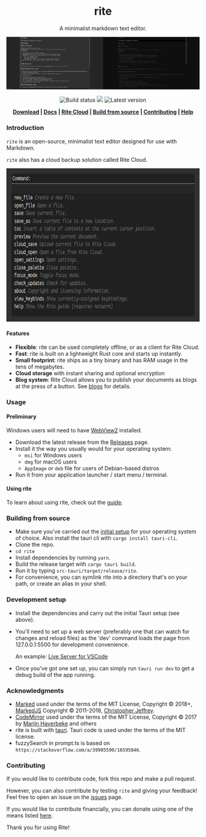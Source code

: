 <h1 align=center>rite</h1>

<p align=center>A minimalist markdown text editor.</p>

![Rite showing this readme in both normal and focus mode](https://github.com/xyzshantaram/rite/blob/main/res/banner.png?raw=true)

<div align=center>

<img src="https://github.com/xyzshantaram/rite/actions/workflows/release.yml/badge.svg" alt="Build status">
<a href="https://riteapp.co.in/help"><img src="https://img.shields.io/badge/docs-latest-blue"></a> <img src="https://img.shields.io/github/v/release/xyzshantaram/rite?display_name=tag&label=version" alt="Latest version">

**[Download](https://github.com/xyzshantaram/rite/releases) |
[Docs](https://riteapp.co.in/help) | [Rite Cloud](https://riteapp.co.in) |
[Build from source](#building-from-source) | [Contributing](#contributing) |
[Help](https://github.com/xyzshantaram/rite/issues)**

</div>

### Introduction

`rite` is an open-source, minimalist text editor designed for use with Markdown.

`rite` also has a cloud backup solution called Rite Cloud.

<div align=center><img width=720 height=400 src="https://github.com/xyzshantaram/rite/blob/main/res/command-palette.png?raw=true"></div>

#### Features

- **Flexible**: rite can be used completely offline, or as a client for Rite
  Cloud.
- **Fast**: rite is built on a lightweight Rust core and starts up instantly.
- **Small footprint**: rite ships as a tiny binary and has RAM usage in the tens
  of megabytes.
- **Cloud storage** with instant sharing and optional encryption
- **Blog system**: Rite Cloud allows you to publish your documents as blogs at
  the press of a button. See [blogs](https://riteapp.co.in/blog/) for details.

### Usage

#### Preliminary

Windows users will need to have
[WebView2](https://developer.microsoft.com/en-us/microsoft-edge/webview2/)
installed.

- Download the latest release from the
  [Releases](https://github.com/xyzshantaram/rite/releases) page.
- Install it the way you usually would for your operating system:
  - `msi` for Windows users
  - `dmg` for macOS users
  - `AppImage` or `deb` file for users of Debian-based distros
- Run it from your application launcher / start menu / terminal.

#### Using rite

To learn about using rite, check out the [guide](https://riteapp.co.in/help/).

### Building from source

- Make sure you've carried out the
  [initial setup](https://tauri.app/v1/guides/getting-started/prerequisites) for
  your operating system of choice. Also install the tauri cli with
  `cargo install tauri-cli`.
- Clone the repo.
- `cd rite`
- Install dependencies by running `yarn`.
- Build the release target with `cargo tauri build`.
- Run it by typing `src-tauri/target/release/rite`.
- For convenience, you can symlink rite into a directory that's on your path, or
  create an alias in your shell.

### Development setup

- Install the dependencies and carry out the initial Tauri setup (see above).
- You'll need to set up a web server (preferably one that can watch for changes
  and reload files) as the 'dev' command loads the page from 127.0.0.1:5500 for
  development convenience.

  An example:
  [Live Server for VSCode](https://marketplace.visualstudio.com/items?itemName=ritwickdey.LiveServer)
- Once you've got one set up, you can simply run `tauri run dev` to get a debug
  build of the app running.

### Acknowledgments

- [Marked](https://marked.js.org/) used under the terms of the MIT License,
  Copyright © 2018+, [MarkedJS](https://github.com/markedjs/) Copyright ©
  2011-2018, [Christopher Jeffrey](https://github.com/chjj/).
- [CodeMirror](https://codemirror.net) used under the terms of the MIT License,
  Copyright © 2017 by [Marijn Haverbeke](mailto:marijnh@gmail.com) and others
- rite is built with [tauri](tauri.studio). Tauri code is used under the terms
  of the MIT license.
- fuzzySearch in prompt.ts is based on
  `https://stackoverflow.com/a/39905590/16595846`.

### Contributing

If you would like to contribute code, fork this repo and make a pull request.

However, you can also contribute by testing `rite` and giving your feedback!
Feel free to open an issue on the [issues](issues) page.

If you would like to contribute financially, you can donate using one of the
means listed [here](https://shantaram.xyz/contact/donate.html).

Thank you for using Rite!
